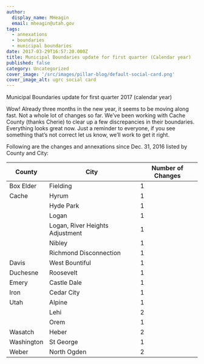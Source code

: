```yaml
---
author:
  display_name: MHeagin
  email: mheagin@utah.gov
tags:
  - annexations
  - boundaries
  - municipal boundaries
date: 2017-03-29T16:57:20.000Z
title: Municipal Boundaries update for first quarter (Calendar year)
published: false
category: Uncategorized
cover_image: '/src/images/pillar-blog/default-social-card.png'
cover_image_alt: ugrc social card
---
```


Municipal Boundaries update for first quarter 2017 (calendar year)

Wow! Already three months in the new year, it seems to be moving along fast.
Not a whole lot of changes so far. We’ve been working with Cache County (thanks Cherie) to clear up a few discrepancies in their boundaries. Everything looks great now.
Just a reminder to everyone, if you see something that’s not correct let us know, we’ll work to get it right.

Following are the changes and annexations since Dec. 31, 2016 listed by County and City:

| County     | City                            | Number of Changes |
| ---------- | ------------------------------- | ----------------- |
| Box Elder  | Fielding                        | 1                 |
| Cache      | Hyrum                           | 1                 |
|            | Hyde Park                       | 1                 |
|            | Logan                           | 1                 |
|            | Logan, River Heights Adjustment | 1                 |
|            | Nibley                          | 1                 |
|            | Richmond Disconnection          | 1                 |
| Davis      | West Bountiful                  | 1                 |
| Duchesne   | Roosevelt                       | 1                 |
| Emery      | Castle Dale                     | 1                 |
| Iron       | Cedar City                      | 1                 |
| Utah       | Alpine                          | 1                 |
|            | Lehi                            | 2                 |
|            | Orem                            | 1                 |
| Wasatch    | Heber                           | 2                 |
| Washington | St George                       | 1                 |
| Weber      | North Ogden                     | 2                 |
